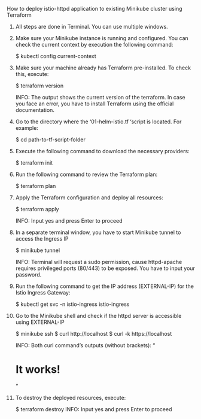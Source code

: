 How to deploy istio-httpd application to existing Minikube cluster using Terraform

1)	All steps are done in Terminal. You can use multiple windows.
2)	Make sure your Minikube instance is running and configured. You can check the current context by execution the following command: 

      $ kubectl config current-context

3)	Make sure your machine already has Terraform pre-installed. To check this, execute:

      $ terraform version 

      INFO: The output shows the current version of the terraform. In case you face an error, you have to install Terraform using the official documentation.

4)	Go to the directory where the ‘01-helm-istio.tf ‘script is located. For example:

      $ cd path-to-tf-script-folder

5)	Execute the following command to download the necessary providers:

      $ terraform init

6)	Run the following command to review the Terraform plan:

      $ terraform plan

7)	Apply the Terraform configuration and deploy all resources:

      $ terraform apply
  	
      INFO: Input yes and press Enter to proceed

9)	In a separate terminal window, you have to start Minikube tunnel to access the Ingress IP

      $ minikube tunnel 

      INFO: Terminal will request a sudo permission, cause httpd-apache requires privileged ports (80/443) to be exposed. You have to input your password.

10)	Run the following command to get the IP address (EXTERNAL-IP) for the Istio Ingress Gateway:

      $ kubectl get svc -n istio-ingress istio-ingress


11)	Go to the Minikube shell and check if the httpd server is accessible using EXTERNAL-IP

      $ minikube ssh
      $ curl http://localhost
      $ curl -k https://localhost

      INFO: Both curl command’s outputs (without brackets): 
      “<html><body><h1>It works!</h1></body></html>”

12)	To destroy the deployed resources, execute:

      $ terraform destroy
      INFO: Input yes and press Enter to proceed



